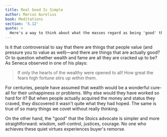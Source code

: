 ```yaml
---
title: Real Good Is Simple
author: Marcus Aurelius
book: Meditations
section: '5.12'
quote: >
  Here's a way to think about what the masses regard as being 'good' things. If you would first start by setting your mind upon things that are unquestionably good—wisdom, self-control, justice, courage—with this preconception you'll no longer be able to listen to the popular refrain that there are too many good things to experience in a lifetime.
---
```


Is it that controversial to say that there are things that people value (and pressure you to value as well)—and there are things that are actually good? Or to question whether wealth and fame are all they are cracked up to be? As Seneca observed in one of his plays:

> If only the hearts of the wealthy were opened to all! How great the fears high fortune stirs up within them.

For centuries, people have assumed that wealth would be a wonderful cure-all for their unhappiness or problems. Why else would they have worked so hard for it? But when people actually acquired the money and status they craved, they discovered it wasn't quite what they had hoped. The same is true of so many things we covet without really thinking.

On the other hand, the "good" that the Stoics advocate is simpler and more straightforward: wisdom, self-control, justices, courage. No one who achieves these quiet virtues experiences buyer's remorse.
